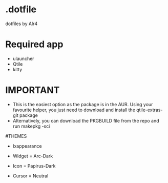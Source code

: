 # .dotfile
dotfiles by Alr4

# Required app

- ulauncher
- Qtile
- kitty

# IMPORTANT

- This is the easiest option as the package is in the AUR. Using your favourite helper, you just need to download and install the qtile-extras-git package
- Alternatively, you can download the PKGBUILD file from the repo and run makepkg -sci


#THEMES
- lxappearance

- Widget = Arc-Dark
- Icon = Papirus-Dark
- Cursor = Neutral
